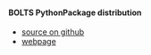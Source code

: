 #### BOLTS PythonPackage distribution
+ [source on github](https://github.com/boltsparts/BOLTS)
+ [webpage](http://www.boltsparts.org/)
